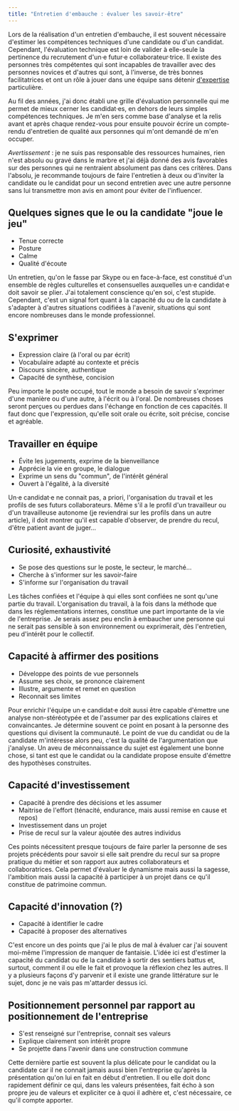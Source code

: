 ```yaml
---
title: "Entretien d'embauche : évaluer les savoir-être"
---
```


Lors de la réalisation d'un entretien d'embauche, il est souvent nécessaire
d'estimer les compétences techniques d'une candidate ou d'un candidat.
Cependant, l'évaluation technique est loin de valider à elle-seule la pertinence
du recrutement d'un·e futur·e collaborateur·trice. Il existe des personnes très
compétentes qui sont incapables de travailler avec des personnes novices et
d'autres qui sont, à l'inverse, de très bonnes facilitatrices et ont un rôle à
jouer dans une équipe sans détenir
[d'expertise](/notes/2015-09-expert-ou-pas/ 'Expert ou pas ?') particulière.

Au fil des années, j'ai donc établi une grille d'évaluation personnelle qui me
permet de mieux cerner les candidat·es, en dehors de leurs simples compétences
techniques. Je m'en sers comme base d'analyse et la relis avant et après chaque
rendez-vous pour ensuite pouvoir écrire un compte-rendu d'entretien de qualité
aux personnes qui m'ont demandé de m'en occuper.

_Avertissement_ : je ne suis pas responsable des ressources humaines, rien n'est
absolu ou gravé dans le marbre et j'ai déjà donné des avis favorables sur des
personnes qui ne rentraient absolument pas dans ces critères. Dans l'absolu, je
recommande toujours de faire l'entretien à deux ou d'inviter la candidate ou le
candidat pour un second entretien avec une autre personne sans lui transmettre
mon avis en amont pour éviter de l'influencer.

<!-- more -->

## Quelques signes que le ou la candidate "joue le jeu"

-   Tenue correcte
-   Posture
-   Calme
-   Qualité d'écoute

Un entretien, qu'on le fasse par Skype ou en face-à-face, est constitué d'un
ensemble de règles culturelles et consensuelles auxquelles un·e candidat·e doit
savoir se plier. J'ai totalement conscience qu'en soi, c'est stupide. Cependant,
c'est un signal fort quant à la capacité du ou de la candidate à s'adapter à
d'autres situations codifiées à l'avenir, situations qui sont encore nombreuses
dans le monde professionnel.

## S'exprimer

-   Expression claire (à l'oral ou par écrit)
-   Vocabulaire adapté au contexte et précis
-   Discours sincère, authentique
-   Capacité de synthèse, concision

Peu importe le poste occupé, tout le monde a besoin de savoir s'exprimer d'une
manière ou d'une autre, à l'écrit ou à l'oral. De nombreuses choses seront
perçues ou perdues dans l'échange en fonction de ces capacités. Il faut donc que
l'expression, qu'elle soit orale ou écrite, soit précise, concise et agréable.

## Travailler en équipe

-   Évite les jugements, exprime de la bienveillance
-   Apprécie la vie en groupe, le dialogue
-   Exprime un sens du "commun", de l'intérêt général
-   Ouvert à l'égalité, à la diversité

Un·e candidat·e ne connait pas, <span lang="la">a priori</span>, l'organisation
du travail et les profils de ses futurs collaborateurs. Même s'il a le profil
d'un travailleur ou d'un travailleuse autonome (je reviendrai sur les profils
dans un autre article), il doit montrer qu'il est capable d'observer, de prendre
du recul, d'être patient avant de juger…

## Curiosité, exhaustivité

-   Se pose des questions sur le poste, le secteur, le marché…
-   Cherche à s'informer sur les savoir-faire
-   S'informe sur l'organisation du travail

Les tâches confiées et l'équipe à qui elles sont confiées ne sont qu'une partie
du travail. L'organisation du travail, à la fois dans la méthode que dans les
réglementations internes, constitue une part importante de la vie de
l'entreprise. Je serais assez peu enclin à embaucher une personne qui ne serait
pas sensible à son environnement ou exprimerait, dès l'entretien, peu d'intérêt
pour le collectif.

## Capacité à affirmer des positions

-   Développe des points de vue personnels
-   Assume ses choix, se prononce clairement
-   Illustre, argumente et remet en question
-   Reconnait ses limites

Pour enrichir l'équipe un·e candidat·e doit aussi être capable d'émettre une
analyse non-stéréotypée et de l'assumer par des explications claires et
convaincantes. Je détermine souvent ce point en posant à la personne des
questions qui divisent la communauté. Le point de vue du candidat ou de la
candidate m'intéresse alors peu, c'est la qualité de l'argumentation que
j'analyse. Un aveu de méconnaissance du sujet est également une bonne chose, si
tant est que le candidat ou la candidate propose ensuite d'émettre des
hypothèses construites.

## Capacité d'investissement

-   Capacité à prendre des décisions et les assumer
-   Maitrise de l'effort (ténacité, endurance, mais aussi remise en cause et
    repos)
-   Investissement dans un projet
-   Prise de recul sur la valeur ajoutée des autres individus

Ces points nécessitent presque toujours de faire parler la personne de ses
projets précédents pour savoir si elle sait prendre du recul sur sa propre
pratique du métier et son rapport aux autres collaborateurs et collaboratrices.
Cela permet d'évaluer le dynamisme mais aussi la sagesse, l'ambition mais aussi
la capacité à participer à un projet dans ce qu'il constitue de patrimoine
commun.

## Capacité d'innovation (?)

-   Capacité à identifier le cadre
-   Capacité à proposer des alternatives

C'est encore un des points que j'ai le plus de mal à évaluer car j'ai souvent
moi-même l'impression de manquer de fantaisie. L'idée ici est d'estimer la
capacité du candidat ou de la candidate à sortir des sentiers battus et,
surtout, comment il ou elle le fait et provoque la réflexion chez les autres. Il
y a plusieurs façons d'y parvenir et il existe une grande littérature sur le
sujet, donc je ne vais pas m'attarder dessus ici.

## Positionnement personnel par rapport au positionnement de l'entreprise

-   S'est renseigné sur l'entreprise, connait ses valeurs
-   Explique clairement son intérêt propre
-   Se projette dans l'avenir dans une construction commune

Cette dernière partie est souvent la plus délicate pour le candidat ou la
candidate car il ne connait jamais aussi bien l'entreprise qu'après la
présentation qu'on lui en fait en début d'entretien. Il ou elle doit donc
rapidement définir ce qui, dans les valeurs présentées, fait écho à son propre
jeu de valeurs et expliciter ce à quoi il adhère et, c'est nécessaire, ce qu'il
compte apporter.
